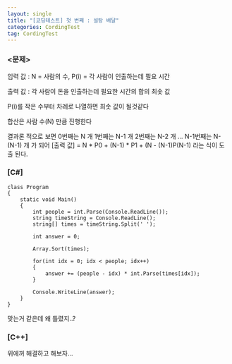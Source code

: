 ```yaml
---
layout: single
title: "[코딩테스트] 첫 번째 : 설탕 배달"
categories: CordingTest
tag: CordingTest
---
```




### <문제>

입력 값 : N = 사람의 수, P(i) = 각 사람이 인출하는데 필요 시간

출력 값 : 각 사람이 돈을 인출하는데 필요한 시간의 합의 최솟 값


P(i)를 작은 수부터 차례로 나열하면 최솟 값이 될것같다

합산은 사람 수(N) 만큼 진행한다

결과론 적으로 보면
  0번째는 N 개
  1번째는 N-1 개
  2번째는 N-2 개
        ... 
  N-1번째는 N-(N-1) 개
가 되어 [출력 값] = N * P0 + (N-1) * P1 + (N - (N-1)P(N-1) 라는 식이 도출 된다.



### [C#]

```
class Program
{
    static void Main()
    {
        int people = int.Parse(Console.ReadLine());
        string timeString = Console.ReadLine();
        string[] times = timeString.Split(' ');

        int answer = 0;

        Array.Sort(times);

        for(int idx = 0; idx < people; idx++)
        {
            answer += (people - idx) * int.Parse(times[idx]);
        }

        Console.WriteLine(answer);
    }
}
```

맞는거 같은데 왜 틀렸지..? 



### [C++]

위에꺼 해결하고 해보자...